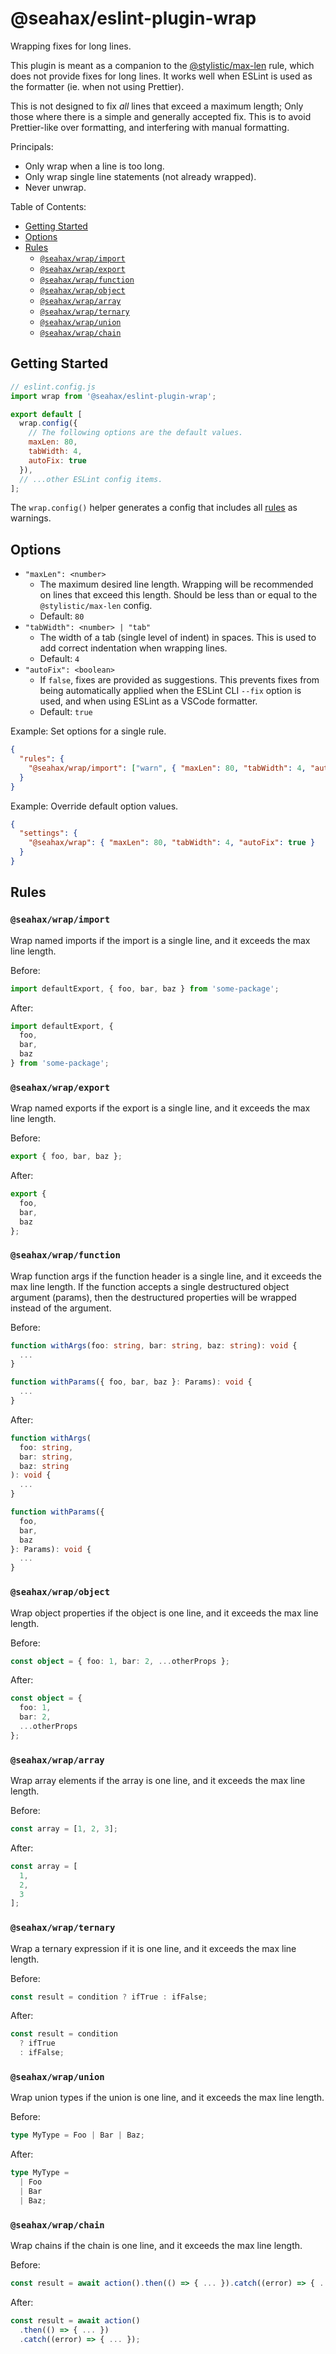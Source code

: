 # @seahax/eslint-plugin-wrap

Wrapping fixes for long lines.

This plugin is meant as a companion to the [@stylistic/max-len](https://eslint.style/rules/js/max-len) rule, which does not provide fixes for long lines. It works well when ESLint is used as the formatter (ie. when not using Prettier).

This is not designed to fix _all_ lines that exceed a maximum length; Only those where there is a simple and generally accepted fix. This is to avoid Prettier-like over formatting, and interfering with manual formatting.

Principals:
- Only wrap when a line is too long.
- Only wrap single line statements (not already wrapped).
- Never unwrap.

Table of Contents:
- [Getting Started](#getting-started)
- [Options](#options)
- [Rules](#rules)
  - [`@seahax/wrap/import`](#seahaxwrapimport)
  - [`@seahax/wrap/export`](#seahaxwrapexport)
  - [`@seahax/wrap/function`](#seahaxwrapfunction)
  - [`@seahax/wrap/object`](#seahaxwrapobject)
  - [`@seahax/wrap/array`](#seahaxwraparray)
  - [`@seahax/wrap/ternary`](#seahaxwrapternary)
  - [`@seahax/wrap/union`](#seahaxwrapunion)
  - [`@seahax/wrap/chain`](#seahaxwrapchain)

## Getting Started

```js
// eslint.config.js
import wrap from '@seahax/eslint-plugin-wrap';

export default [
  wrap.config({
    // The following options are the default values.
    maxLen: 80,
    tabWidth: 4,
    autoFix: true
  }),
  // ...other ESLint config items.
];
```

The `wrap.config()` helper generates a config that includes all [rules](#rules) as warnings.

## Options

- `"maxLen": <number>`
  - The maximum desired line length. Wrapping will be recommended on lines that exceed this length. Should be less than or equal to the `@stylistic/max-len` config.
  - Default: `80`
- `"tabWidth": <number> | "tab"`
  - The width of a tab (single level of indent) in spaces. This is used to add correct indentation when wrapping lines.
  - Default: `4`
- `"autoFix": <boolean>`
  - If `false`, fixes are provided as suggestions. This prevents fixes from being automatically applied when the ESLint CLI `--fix` option is used, and when using ESLint as a VSCode formatter.
  - Default: `true`

Example: Set options for a single rule.

```json
{
  "rules": {
    "@seahax/wrap/import": ["warn", { "maxLen": 80, "tabWidth": 4, "autoFix": true }]
  }
}
```

Example: Override default option values.

```json
{
  "settings": {
    "@seahax/wrap": { "maxLen": 80, "tabWidth": 4, "autoFix": true }
  }
}
```

## Rules

### `@seahax/wrap/import`

Wrap named imports if the import is a single line, and it exceeds the
max line length.

Before:
```ts
import defaultExport, { foo, bar, baz } from 'some-package';
```

After:
```ts
import defaultExport, {
  foo,
  bar,
  baz
} from 'some-package';
```

### `@seahax/wrap/export`

Wrap named exports if the export is a single line, and it exceeds the
max line length.

Before:
```ts
export { foo, bar, baz };
```

After:
```ts
export {
  foo,
  bar,
  baz
};
```

### `@seahax/wrap/function`

Wrap function args if the function header is a single line, and it exceeds the max line length. If the function accepts a single destructured object argument (params), then the destructured properties will be wrapped instead of the argument.

Before:
```ts
function withArgs(foo: string, bar: string, baz: string): void {
  ...
}

function withParams({ foo, bar, baz }: Params): void {
  ...
}
```

After:
```ts
function withArgs(
  foo: string,
  bar: string,
  baz: string
): void {
  ...
}

function withParams({
  foo,
  bar,
  baz
}: Params): void {
  ...
}
```

### `@seahax/wrap/object`

Wrap object properties if the object is one line, and it exceeds the max line length.

Before:
```ts
const object = { foo: 1, bar: 2, ...otherProps };
```

After:
```ts
const object = {
  foo: 1,
  bar: 2,
  ...otherProps
};
```

### `@seahax/wrap/array`

Wrap array elements if the array is one line, and it exceeds the max line length.

Before:
```ts
const array = [1, 2, 3];
```

After:
```ts
const array = [
  1,
  2,
  3
];
```

### `@seahax/wrap/ternary`

Wrap a ternary expression if it is one line, and it exceeds the max line length.

Before:
```ts
const result = condition ? ifTrue : ifFalse;
```

After:
```ts
const result = condition
  ? ifTrue
  : ifFalse;
```

### `@seahax/wrap/union`

Wrap union types if the union is one line, and it exceeds the max line length.

Before:
```ts
type MyType = Foo | Bar | Baz;
```

After:
```ts
type MyType =
  | Foo
  | Bar
  | Baz;
```

### `@seahax/wrap/chain`

Wrap chains if the chain is one line, and it exceeds the max line length.

Before:
```ts
const result = await action().then(() => { ... }).catch((error) => { ... });
```

After:
```ts
const result = await action()
  .then(() => { ... })
  .catch((error) => { ... });
```
